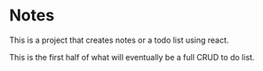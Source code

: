 # Notes

This is a project that creates notes or a todo list using react.

This is the first half of what will eventually be a full CRUD to do list.